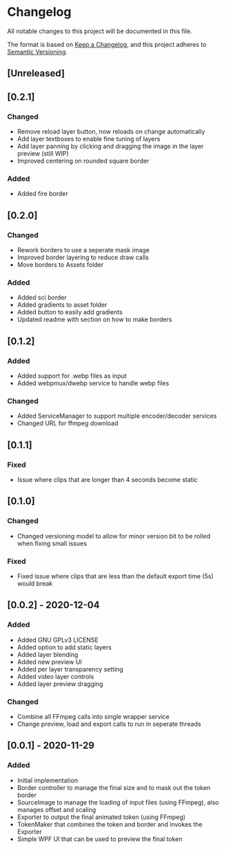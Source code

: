 # Changelog

All notable changes to this project will be documented in this file.

The format is based on [Keep a Changelog](https://keepachangelog.com/en/1.0.0/),
and this project adheres to [Semantic Versioning](https://semver.org/spec/v2.0.0.html).

## [Unreleased]

## [0.2.1]

### Changed

- Remove reload layer button, now reloads on change automatically
- Add layer textboxes to enable fine tuning of layers
- Add layer panning by clicking and dragging the image in the layer preview (still WIP)
- Improved centering on rounded square border

### Added

- Added fire border

## [0.2.0]

### Changed

- Rework borders to use a seperate mask image
- Improved border layering to reduce draw calls
- Move borders to Assets folder

### Added

- Added sci border
- Added gradients to asset folder
- Added button to easily add gradients
- Updated readme with section on how to make borders

## [0.1.2]

### Added

- Added support for .webp files as input
- Added webpmux/dwebp service to handle webp files

### Changed

- Added ServiceManager to support multiple encoder/decoder services
- Changed URL for ffmpeg download

## [0.1.1]

### Fixed

- Issue where clips that are longer than 4 seconds become static

## [0.1.0]

### Changed

- Changed versioning model to allow for minor version bit to be rolled when fixing small issues

### Fixed

- Fixed issue where clips that are less than the default export time (5s) would break


## [0.0.2] - 2020-12-04

### Added 

- Added GNU GPLv3 LICENSE
- Added option to add static layers
- Added layer blending
- Added new preview UI
- Added per layer transparency setting
- Added video layer controls
- Added layer preview dragging

### Changed

- Combine all FFmpeg calls into single wrapper service
- Change preview, load and export calls to run in seperate threads

## [0.0.1] - 2020-11-29

### Added

- Initial implementation
- Border controller to manage the final size and to mask out the token border
- SourceImage to manage the loading of input files (using FFmpeg), also manages offset and scaling
- Exporter to output the final animated token (using FFmpeg)
- TokenMaker that combines the token and border and invokes the Exporter
- Simple WPF UI that can be used to preview the final token
